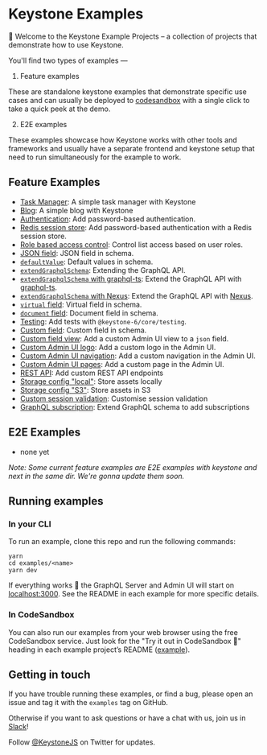 # Keystone Examples

👋 Welcome to the Keystone Example Projects – a collection of projects that demonstrate how to use Keystone.

You'll find two types of examples —

1. Feature examples

These are standalone keystone examples that demonstrate specific use cases and can usually be deployed to [codesandbox](https://codesandbox.io) with a single click to take a quick peek at the demo.

2. E2E examples

These examples showcase how Keystone works with other tools and frameworks and usually have a separate frontend and keystone setup that need to run simultaneously for the example to work.

## Feature Examples

- [Task Manager](./task-manager): A simple task manager with Keystone
- [Blog](./blog): A simple blog with Keystone
- [Authentication](./with-auth): Add password-based authentication.
- [Redis session store](./redis-session-store): Add password-based authentication with a Redis session store.
- [Role based access control](./roles): Control list access based on user roles.
- [JSON field](./json): JSON field in schema.
- [`defaultValue`](./default-values): Default values in schema.
- [`extendGraphqlSchema`](./extend-graphql-schema): Extending the GraphQL API.
- [`extendGraphqlSchema` with graphql-ts](./extend-graphql-schema-graphql-ts): Extend the GraphQL API with [graphql-ts](https://github.com/Thinkmill/graphql-ts).
- [`extendGraphqlSchema` with Nexus](./extend-graphql-schema-nexus): Extend the GraphQL API with [Nexus](https://nexusjs.org/).
- [`virtual` field](./virtual-field): Virtual field in schema.
- [`document` field](./document-field): Document field in schema.
- [Testing](./testing): Add tests with `@keystone-6/core/testing`.
- [Custom field](./custom-field): Custom field in schema.
- [Custom field view](./custom-field-view): Add a custom Admin UI view to a `json` field.
- [Custom Admin UI logo](./custom-admin-ui-logo): Add a custom logo in the Admin UI.
- [Custom Admin UI navigation](./custom-admin-ui-navigation): Add a custom navigation in the Admin UI.
- [Custom Admin UI pages](./custom-admin-ui-pages): Add a custom page in the Admin UI.
- [REST API](./rest-api): Add custom REST API endpoints
- [Storage config "local"](./assets-local): Store assets locally
- [Storage config "S3"](./assets-s3): Store assets in S3
- [Custom session validation](./assets-s3): Customise session validation
- [GraphQL subscription](./extend-graphql-subscriptions): Extend GraphQL schema to add subscriptions

## E2E Examples

- none yet

_Note: Some current feature examples are E2E examples with keystone and next in the same dir. We're gonna update them soon._

## Running examples

### In your CLI

To run an example, clone this repo and run the following commands:

```shell
yarn
cd examples/<name>
yarn dev
```

If everything works 🤞 the GraphQL Server and Admin UI will start on [localhost:3000](http://localhost:3000).
See the README in each example for more specific details.

### In CodeSandbox

You can also run our examples from your web browser using the free CodeSandbox service. Just look for the "Try it out in CodeSandbox 🧪" heading in each example project’s README ([example](https://github.com/keystonejs/keystone/tree/main/examples/task-manager#try-it-out-in-codesandbox-)).

## Getting in touch

If you have trouble running these examples, or find a bug, please open an issue and tag it with the `examples` tag on GitHub.

Otherwise if you want to ask questions or have a chat with us, join us in [Slack](http://slack.keystonejs.com/)!

Follow [@KeystoneJS](https://twitter.com/keystonejs) on Twitter for updates.
